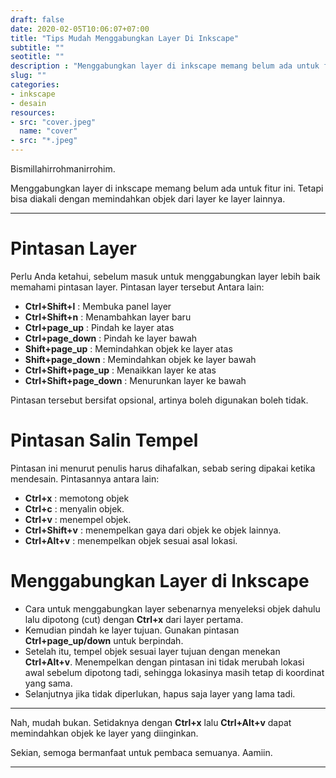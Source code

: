 ```yaml
---
draft: false
date: 2020-02-05T10:06:07+07:00
title: "Tips Mudah Menggabungkan Layer Di Inkscape"
subtitle: ""
seotitle: ""
description : "Menggabungkan layer di inkscape memang belum ada untuk fitur ini. Tetapi bisa diakali dengan memindahkan objek dari layer ke layer lainnya."
slug: ""
categories:
- inkscape
- desain
resources:
- src: "cover.jpeg"
  name: "cover"
- src: "*.jpeg"
---
```


Bismillahirrohmanirrohim.

Menggabungkan layer di inkscape memang belum ada untuk fitur ini. Tetapi bisa diakali dengan memindahkan objek dari layer ke layer lainnya.

***

# Pintasan Layer

Perlu Anda ketahui, sebelum masuk untuk menggabungkan layer lebih baik memahami pintasan layer. Pintasan layer tersebut Antara lain:

* **Ctrl+Shift+l** : Membuka panel layer
* **Ctrl+Shift+n** : Menambahkan layer baru
* **Ctrl+page_up** : Pindah ke layer atas
* **Ctrl+page_down** : Pindah ke layer bawah
* **Shift+page_up** : Memindahkan objek ke layer atas
* **Shift+page_down** : Memindahkan objek ke layer bawah
* **Ctrl+Shift+page_up** : Menaikkan layer ke atas
* **Ctrl+Shift+page_down** : Menurunkan layer ke bawah

Pintasan tersebut bersifat opsional, artinya boleh digunakan boleh tidak.

# Pintasan Salin Tempel

Pintasan ini menurut penulis harus dihafalkan, sebab sering dipakai ketika mendesain. Pintasannya antara lain:

* **Ctrl+x** : memotong objek
* **Ctrl+c** : menyalin objek.
* **Ctrl+v** : menempel objek.
* **Ctrl+Shift+v** : menempelkan gaya dari objek ke objek lainnya.
* **Ctrl+Alt+v** : menempelkan objek sesuai asal lokasi.

# Menggabungkan Layer di Inkscape

* Cara untuk menggabungkan layer sebenarnya menyeleksi objek dahulu lalu dipotong (cut) dengan **Ctrl+x** dari layer pertama.
* Kemudian pindah ke layer tujuan. Gunakan pintasan **Ctrl+page_up/down** untuk berpindah.
* Setelah itu, tempel objek sesuai layer tujuan dengan menekan **Ctrl+Alt+v**. Menempelkan dengan pintasan ini tidak merubah lokasi awal sebelum dipotong tadi, sehingga lokasinya masih tetap di koordinat yang sama.
* Selanjutnya jika tidak diperlukan, hapus saja layer yang lama tadi.

***

Nah, mudah bukan. Setidaknya dengan **Ctrl+x** lalu **Ctrl+Alt+v** dapat memindahkan objek ke layer yang diinginkan.

Sekian, semoga bermanfaat untuk pembaca semuanya. Aamiin.

***
